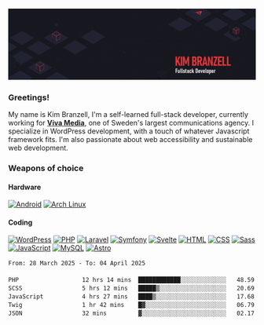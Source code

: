 ![Kims Banner](https://github.com/KimBranzell/KimBranzell/blob/master/wp2757874.gif)

### Greetings!

My name is Kim Branzell, I'm a self-learned full-stack developer, currently working for [**Viva Media**](https://vivamedia.se/), one of Sweden's largest communications agency. I specialize in WordPress development, with a touch of whatever Javascript framework fits. I'm also passionate about web accessibility and sustainable web development.

### Weapons of choice

#### Hardware
[![Android](https://img.shields.io/badge/Android-3DDC84?logo=android&logoColor=white)](#) [![Arch Linux](https://img.shields.io/badge/Arch%20Linux-1793D1?logo=arch-linux&logoColor=fff)](#)

#### Coding
[![WordPress](https://img.shields.io/badge/WordPress-%2321759B.svg?logo=wordpress&logoColor=white)](#) [![PHP](https://img.shields.io/badge/php-%23777BB4.svg?&logo=php&logoColor=white)](#) [![Laravel](https://img.shields.io/badge/Laravel-%23FF2D20.svg?logo=laravel&logoColor=white)](#) [![Symfony](https://img.shields.io/badge/Symfony-black?logo=symfony)](#) [![Svelte](https://img.shields.io/badge/Svelte-%23f1413d.svg?logo=svelte&logoColor=white)](#) [![HTML](https://img.shields.io/badge/HTML-%23E34F26.svg?logo=html5&logoColor=white)](#) [![CSS](https://img.shields.io/badge/CSS-1572B6?logo=css3&logoColor=fff)](#) [![Sass](https://img.shields.io/badge/Sass-C69?logo=sass&logoColor=fff)](#) [![JavaScript](https://img.shields.io/badge/JavaScript-F7DF1E?logo=javascript&logoColor=000)](#) [![MySQL](https://img.shields.io/badge/MySQL-4479A1?logo=mysql&logoColor=fff)](#) [![Astro](https://img.shields.io/badge/Astro-BC52EE?logo=astro&logoColor=fff)](#) 

<!--START_SECTION:waka-->

```txt
From: 28 March 2025 - To: 04 April 2025

PHP                  12 hrs 14 mins  ████████████░░░░░░░░░░░░░   48.59 %
SCSS                 5 hrs 12 mins   █████▒░░░░░░░░░░░░░░░░░░░   20.69 %
JavaScript           4 hrs 27 mins   ████▒░░░░░░░░░░░░░░░░░░░░   17.68 %
Twig                 1 hr 42 mins    █▓░░░░░░░░░░░░░░░░░░░░░░░   06.79 %
JSON                 32 mins         ▓░░░░░░░░░░░░░░░░░░░░░░░░   02.17 %
```

<!--END_SECTION:waka-->

<!--
**KimBranzell/KimBranzell** is a ✨ _special_ ✨ repository because its `README.md` (this file) appears on your GitHub profile.

Here are some ideas to get you started:

- 🔭 I’m currently working on ...
- 🌱 I’m currently learning ...
- 👯 I’m looking to collaborate on ...
- 🤔 I’m looking for help with ...
- 💬 Ask me about ...
- 📫 How to reach me: ...
- 😄 Pronouns: ...
- ⚡ Fun fact: ...
-->
